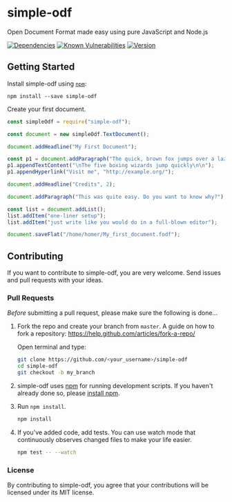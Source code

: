 # simple-odf

Open Document Format made easy using pure JavaScript and Node.js

[![Dependencies](https://david-dm.org/connium/simple-odf.svg)](https://david-dm.org/connium/simple-odf)
[![Known Vulnerabilities](https://snyk.io/test/github/connium/simple-odf/badge.svg)](https://snyk.io/test/github/connium/simple-odf)
[![Version](https://img.shields.io/npm/v/simple-odf.svg)](https://www.npmjs.com/package/simple-odf)

## Getting Started

Install simple-odf using [`npm`](https://www.npmjs.com/):

```
npm install --save simple-odf
```

Create your first document.

```javascript
const simpleOdf = require("simple-odf");

const document = new simpleOdf.TextDocument();

document.addHeadline("My First Document");

const p1 = document.addParagraph("The quick, brown fox jumps over a lazy dog.");
p1.appendTextContent("\nThe five boxing wizards jump quickly\n\n");
p1.appendHyperlink("Visit me", "http://example.org/");

document.addHeadline("Credits", 2);

document.addParagraph("This was quite easy. Do you want to know why?");

const list = document.addList();
list.addItem("one-liner setup");
list.addItem("just write like you would do in a full-blown editor");

document.saveFlat("/home/homer/My_first_document.fodf");
```

## Contributing

If you want to contribute to simple-odf, you are very welcome. Send issues and pull requests with your ideas.

### Pull Requests

*Before* submitting a pull request, please make sure the following is done...

1. Fork the repo and create your branch from `master`. A guide on how to fork a
   repository: https://help.github.com/articles/fork-a-repo/

   Open terminal and type:

   ```sh
   git clone https://github.com/<your_username>/simple-odf
   cd simple-odf
   git checkout -b my_branch
   ```

2. simple-odf uses [npm](https://www.npmjs.com) for
   running development scripts. If you haven't already done so, please
   [install npm](https://docs.npmjs.com/).

3. Run `npm install`.

   ```sh
   npm install
   ```

4. If you've added code, add tests. You can use watch mode that continuously observes changed files to make your life easier.

   ```sh
   npm test -- --watch
   ```

### License

By contributing to simple-odf, you agree that your contributions will be licensed under its MIT license.
